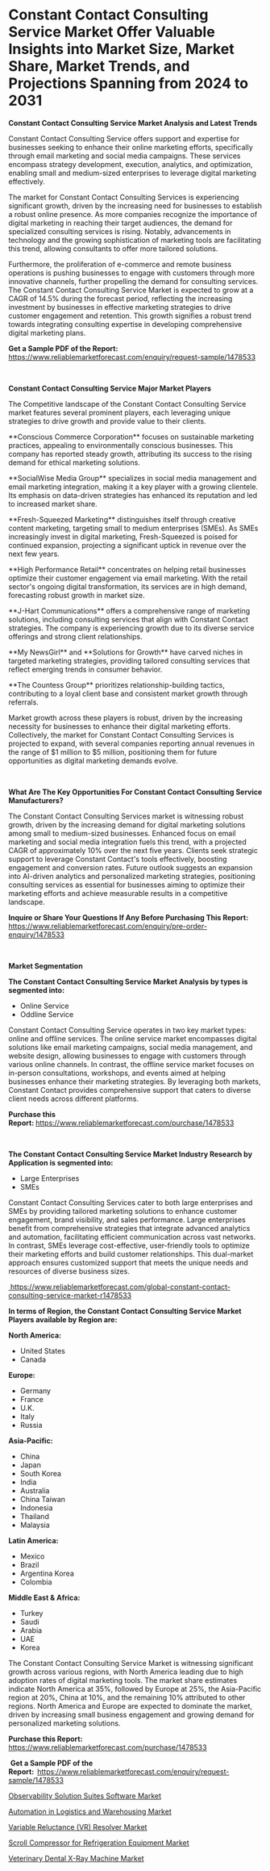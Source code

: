 <p><h1>Constant Contact Consulting Service Market Offer Valuable Insights into Market Size, Market Share, Market Trends, and Projections Spanning from 2024 to 2031</h1></p><p><strong>Constant Contact Consulting Service Market Analysis and Latest Trends</strong></p>
<p><p>Constant Contact Consulting Service offers support and expertise for businesses seeking to enhance their online marketing efforts, specifically through email marketing and social media campaigns. These services encompass strategy development, execution, analytics, and optimization, enabling small and medium-sized enterprises to leverage digital marketing effectively.</p><p>The market for Constant Contact Consulting Services is experiencing significant growth, driven by the increasing need for businesses to establish a robust online presence. As more companies recognize the importance of digital marketing in reaching their target audiences, the demand for specialized consulting services is rising. Notably, advancements in technology and the growing sophistication of marketing tools are facilitating this trend, allowing consultants to offer more tailored solutions.</p><p>Furthermore, the proliferation of e-commerce and remote business operations is pushing businesses to engage with customers through more innovative channels, further propelling the demand for consulting services. The Constant Contact Consulting Service Market is expected to grow at a CAGR of 14.5% during the forecast period, reflecting the increasing investment by businesses in effective marketing strategies to drive customer engagement and retention. This growth signifies a robust trend towards integrating consulting expertise in developing comprehensive digital marketing plans.</p></p>
<p><strong>Get a Sample PDF of the Report:&nbsp;</strong> <a href="https://www.reliablemarketforecast.com/enquiry/request-sample/1478533?utm_campaign=1870&utm_medium=2&utm_source=Github&utm_content=ia&utm_term=09122024&utm_id=constant-contact-consulting-service">https://www.reliablemarketforecast.com/enquiry/request-sample/1478533</a></p>
<p>&nbsp;</p>
<p><strong>Constant Contact Consulting Service Major Market Players</strong></p>
<p><p>The Competitive landscape of the Constant Contact Consulting Service market features several prominent players, each leveraging unique strategies to drive growth and provide value to their clients. </p><p>**Conscious Commerce Corporation** focuses on sustainable marketing practices, appealing to environmentally conscious businesses. This company has reported steady growth, attributing its success to the rising demand for ethical marketing solutions.</p><p>**SocialWise Media Group** specializes in social media management and email marketing integration, making it a key player with a growing clientele. Its emphasis on data-driven strategies has enhanced its reputation and led to increased market share.</p><p>**Fresh-Squeezed Marketing** distinguishes itself through creative content marketing, targeting small to medium enterprises (SMEs). As SMEs increasingly invest in digital marketing, Fresh-Squeezed is poised for continued expansion, projecting a significant uptick in revenue over the next few years.</p><p>**High Performance Retail** concentrates on helping retail businesses optimize their customer engagement via email marketing. With the retail sector's ongoing digital transformation, its services are in high demand, forecasting robust growth in market size.</p><p>**J-Hart Communications** offers a comprehensive range of marketing solutions, including consulting services that align with Constant Contact strategies. The company is experiencing growth due to its diverse service offerings and strong client relationships.</p><p>**My NewsGirl** and **Solutions for Growth** have carved niches in targeted marketing strategies, providing tailored consulting services that reflect emerging trends in consumer behavior. </p><p>**The Countess Group** prioritizes relationship-building tactics, contributing to a loyal client base and consistent market growth through referrals.</p><p>Market growth across these players is robust, driven by the increasing necessity for businesses to enhance their digital marketing efforts. Collectively, the market for Constant Contact Consulting Services is projected to expand, with several companies reporting annual revenues in the range of $1 million to $5 million, positioning them for future opportunities as digital marketing demands evolve.</p></p>
<p>&nbsp;</p>
<p><strong>What Are The Key Opportunities For Constant Contact Consulting Service Manufacturers?</strong></p>
<p><p>The Constant Contact Consulting Services market is witnessing robust growth, driven by the increasing demand for digital marketing solutions among small to medium-sized businesses. Enhanced focus on email marketing and social media integration fuels this trend, with a projected CAGR of approximately 10% over the next five years. Clients seek strategic support to leverage Constant Contact's tools effectively, boosting engagement and conversion rates. Future outlook suggests an expansion into AI-driven analytics and personalized marketing strategies, positioning consulting services as essential for businesses aiming to optimize their marketing efforts and achieve measurable results in a competitive landscape.</p></p>
<p><strong>Inquire or Share Your Questions If Any Before Purchasing This Report:</strong> <a href="https://www.reliablemarketforecast.com/enquiry/pre-order-enquiry/1478533?utm_campaign=1870&utm_medium=2&utm_source=Github&utm_content=ia&utm_term=09122024&utm_id=constant-contact-consulting-service">https://www.reliablemarketforecast.com/enquiry/pre-order-enquiry/1478533</a></p>
<p>&nbsp;</p>
<p><strong>Market Segmentation</strong></p>
<p><strong>The Constant Contact Consulting Service Market Analysis by types is segmented into:</strong></p>
<p><ul><li>Online Service</li><li>Oddline Service</li></ul></p>
<p><p>Constant Contact Consulting Service operates in two key market types: online and offline services. The online service market encompasses digital solutions like email marketing campaigns, social media management, and website design, allowing businesses to engage with customers through various online channels. In contrast, the offline service market focuses on in-person consultations, workshops, and events aimed at helping businesses enhance their marketing strategies. By leveraging both markets, Constant Contact provides comprehensive support that caters to diverse client needs across different platforms.</p></p>
<p><strong>Purchase this Report:&nbsp;</strong><a href="https://www.reliablemarketforecast.com/purchase/1478533?utm_campaign=1870&utm_medium=2&utm_source=Github&utm_content=ia&utm_term=09122024&utm_id=constant-contact-consulting-service">https://www.reliablemarketforecast.com/purchase/1478533</a></p>
<p>&nbsp;</p>
<p><strong>The Constant Contact Consulting Service Market Industry Research by Application is segmented into:</strong></p>
<p><ul><li>Large Enterprises</li><li>SMEs</li></ul></p>
<p><p>Constant Contact Consulting Services cater to both large enterprises and SMEs by providing tailored marketing solutions to enhance customer engagement, brand visibility, and sales performance. Large enterprises benefit from comprehensive strategies that integrate advanced analytics and automation, facilitating efficient communication across vast networks. In contrast, SMEs leverage cost-effective, user-friendly tools to optimize their marketing efforts and build customer relationships. This dual-market approach ensures customized support that meets the unique needs and resources of diverse business sizes.</p></p>
<p><a href="https://www.reliablemarketforecast.com/global-constant-contact-consulting-service-market-r1478533?utm_campaign=1870&utm_medium=2&utm_source=Github&utm_content=ia&utm_term=09122024&utm_id=constant-contact-consulting-service">&nbsp;https://www.reliablemarketforecast.com/global-constant-contact-consulting-service-market-r1478533</a></p>
<p><strong>In terms of Region, the Constant Contact Consulting Service Market Players available by Region are:</strong></p>
<p>
    <p> <strong> North America: </strong>
        <ul>
            <li>United States</li>
            <li>Canada</li>
        </ul>
        </p> 
    <p> <strong> Europe: </strong>
        <ul>
            <li>Germany</li>
            <li>France</li>
            <li>U.K.</li>
            <li>Italy</li>
            <li>Russia</li>
        </ul>
        </p> 
    <p> <strong> Asia-Pacific: </strong>
        <ul>
            <li>China</li>
            <li>Japan</li>
            <li>South Korea</li>
            <li>India</li>
            <li>Australia</li>
            <li>China Taiwan</li>
            <li>Indonesia</li>
            <li>Thailand</li>
            <li>Malaysia</li>
        </ul>
        </p> 
    <p> <strong> Latin America: </strong>
        <ul>
            <li>Mexico</li>
            <li>Brazil</li>
            <li>Argentina Korea</li>
            <li>Colombia</li>
        </ul>
        </p> 
    <p> <strong> Middle East & Africa: </strong>
        <ul>
            <li>Turkey</li>
            <li>Saudi</li>
            <li>Arabia</li>
            <li>UAE</li>
            <li>Korea</li>
        </ul>
    </p>
    </p>
<p><p>The Constant Contact Consulting Service Market is witnessing significant growth across various regions, with North America leading due to high adoption rates of digital marketing tools. The market share estimates indicate North America at 35%, followed by Europe at 25%, the Asia-Pacific region at 20%, China at 10%, and the remaining 10% attributed to other regions. North America and Europe are expected to dominate the market, driven by increasing small business engagement and growing demand for personalized marketing solutions.</p></p>
<p><strong>Purchase this Report: </strong><a href="https://www.reliablemarketforecast.com/purchase/1478533?utm_campaign=1870&utm_medium=2&utm_source=Github&utm_content=ia&utm_term=09122024&utm_id=constant-contact-consulting-service">https://www.reliablemarketforecast.com/purchase/1478533</a></p>
<p>&nbsp;<strong>Get a Sample PDF of the Report:&nbsp;&nbsp;</strong><a href="https://www.reliablemarketforecast.com/enquiry/request-sample/1478533?utm_campaign=1870&utm_medium=2&utm_source=Github&utm_content=ia&utm_term=09122024&utm_id=constant-contact-consulting-service">https://www.reliablemarketforecast.com/enquiry/request-sample/1478533</a></p>
<p><strong></strong></p>
<p><p><a href="https://github.com/PeterParrish5/Market-Research-Report-List-7/blob/main/observability-solution-suites-software-market.md?utm_campaign=1870&utm_medium=2&utm_source=Github&utm_content=ia&utm_term=09122024&utm_id=constant-contact-consulting-service">Observability Solution Suites Software Market</a></p><p><a href="https://www.linkedin.com/pulse/compreh-proposis-fbaif?utm_campaign=1870&utm_medium=2&utm_source=Github&utm_content=ia&utm_term=09122024&utm_id=constant-contact-consulting-service">Automation in Logistics and Warehousing Market</a></p><p><a href="https://www.linkedin.com/pulse/evaluating-variable-reluctance-vr-resolver-market-size-growth-tabne?utm_campaign=1870&utm_medium=2&utm_source=Github&utm_content=ia&utm_term=09122024&utm_id=constant-contact-consulting-service">Variable Reluctance (VR) Resolver Market</a></p><p><a href="https://www.linkedin.com/pulse/revenue-forecast-scroll-compressor-refrigeration-equipment-industry-vkyzc?utm_campaign=1870&utm_medium=2&utm_source=Github&utm_content=ia&utm_term=09122024&utm_id=constant-contact-consulting-service">Scroll Compressor for Refrigeration Equipment Market</a></p><p><a href="https://www.linkedin.com/pulse/the-sympatico-insight-9odme?utm_campaign=1870&utm_medium=2&utm_source=Github&utm_content=ia&utm_term=09122024&utm_id=constant-contact-consulting-service">Veterinary Dental X-Ray Machine Market</a></p></p>